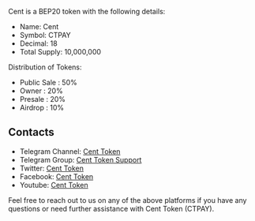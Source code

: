 
Cent is a BEP20 token with the following details:

- Name: Cent
- Symbol: CTPAY
- Decimal: 18
- Total Supply: 10,000,000

Distribution of Tokens:

- Public Sale : 50%
- Owner : 20%
- Presale : 20%
- Airdrop : 10%

## Contacts

- Telegram Channel: [Cent Token](https://t.me/CentToken)
- Telegram Group: [Cent Token Support](https://t.me/CentTokenSupport)
- Twitter: [Cent Token](https://twitter.com/Cent_Token)
- Facebook: [Cent Token](https://facebook.com/CentToken)
- Youtube: [Cent Token](https://youtube.com/@CentToken)

Feel free to reach out to us on any of the above platforms if you have any questions or need further assistance with Cent Token (CTPAY).
